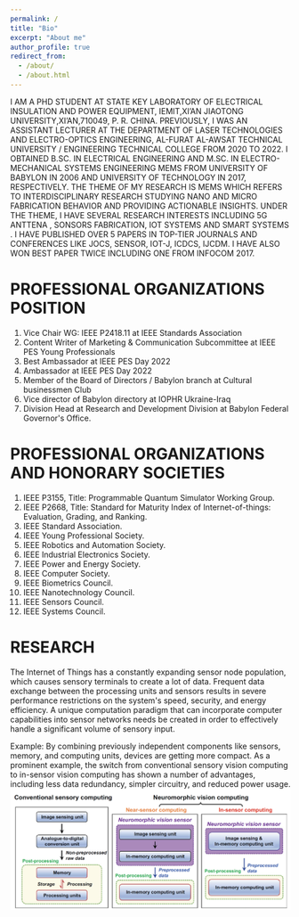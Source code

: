 ```yaml
---
permalink: /
title: "Bio"
excerpt: "About me"
author_profile: true
redirect_from: 
  - /about/
  - /about.html
---
```


I AM A PHD STUDENT AT STATE KEY LABORATORY OF ELECTRICAL INSULATION AND POWER EQUIPMENT, IEMIT,XI’AN JIAOTONG UNIVERSITY,XI’AN,710049, P. R. CHINA. PREVIOUSLY, I WAS AN ASSISTANT LECTURER AT THE DEPARTMENT OF LASER TECHNOLOGIES AND ELECTRO-OPTICS ENGINEERING, AL-FURAT AL-AWSAT TECHNICAL UNIVERSITY / ENGINEERING TECHNICAL COLLEGE FROM 2020 TO 2022. I OBTAINED B.SC. IN ELECTRICAL ENGINEERING AND M.SC. IN ELECTRO-MECHANICAL SYSTEMS ENGINEERING MEMS FROM UNIVERSITY OF BABYLON IN 2006 AND UNIVERSITY OF TECHNOLOGY IN 2017, RESPECTIVELY. THE THEME OF MY RESEARCH IS MEMS WHICH REFERS TO INTERDISCIPLINARY RESEARCH STUDYING NANO AND MICRO FABRICATION BEHAVIOR AND PROVIDING ACTIONABLE INSIGHTS. UNDER THE THEME, I HAVE SEVERAL RESEARCH INTERESTS INCLUDING 5G ANTTENA , SONSORS FABRICATION, IOT SYSTEMS AND SMART SYSTEMS . I HAVE PUBLISHED OVER 5 PAPERS IN TOP-TIER JOURNALS AND CONFERENCES LIKE JOCS, SENSOR, IOT-J, ICDCS, IJCDM. I HAVE ALSO WON BEST PAPER TWICE INCLUDING ONE FROM INFOCOM 2017.

PROFESSIONAL ORGANIZATIONS POSITION
======
1. Vice Chair WG: IEEE P2418.11 at IEEE Standards Association
2. Content Writer of Marketing & Communication Subcommittee at IEEE PES Young Professionals
3. Best Ambassador at IEEE PES Day 2022
4. Ambassador at IEEE PES Day 2022
5. Member of the Board of Directors / Babylon branch at Cultural businessmen Club
6. Vice director of Babylon directory at IOPHR Ukraine-Iraq
7. Division Head at Research and Development Division at Babylon Federal Governor's Office.


PROFESSIONAL ORGANIZATIONS AND HONORARY SOCIETIES
======
1. IEEE P3155, Title: Programmable Quantum Simulator Working Group.
2. IEEE P2668, Title: Standard for Maturity Index of Internet-of-things: Evaluation, Grading, and Ranking.
3. IEEE Standard Association. 
4. IEEE Young Professional Society. 
5. IEEE Robotics and Automation Society.
6. IEEE Industrial Electronics Society.
7. IEEE Power and Energy Society.
8. IEEE Computer Society.
9. IEEE Biometrics Council.
10. IEEE Nanotechnology Council.
11. IEEE Sensors Council.
12. IEEE Systems Council.


RESEARCH
======
The Internet of Things has a constantly expanding sensor node population, which causes sensory terminals to create a lot of data. Frequent data exchange between the processing units and sensors results in severe performance restrictions on the system's speed, security, and energy efficiency. A unique computation paradigm that can incorporate computer capabilities into sensor networks needs be created in order to effectively handle a significant volume of sensory input. 

Example: By combining previously independent components like sensors, memory, and computing units, devices are getting more compact. As a prominent example, the switch from conventional sensory vision computing to in-sensor vision computing has shown a number of advantages, including less data redundancy, simpler circuitry, and reduced power usage.
![Editing a markdown file for a talk](/images/editing-talk.png)

